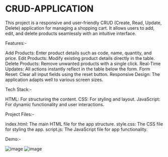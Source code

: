 # CRUD-APPLICATION
This project is a responsive and user-friendly CRUD (Create, Read, Update, Delete) application for managing a shopping cart. It allows users to add, edit, and delete products seamlessly with an intuitive interface.

Features:-

Add Products: Enter product details such as code, name, quantity, and price.
Edit Products: Modify existing product details directly in the table.
Delete Products: Remove unwanted products with a single click.
Real-Time Updates: All actions instantly reflect in the table below the form.
Form Reset: Clear all input fields using the reset button.
Responsive Design: The application adapts well to various screen sizes.

Tech Stack:-

HTML: For structuring the content.
CSS: For styling and layout.
JavaScript: For dynamic functionality and user interactions.

Project Files:-

index.html: The main HTML file for the app structure.
style.css: The CSS file for styling the app.
script.js: The JavaScript file for app functionality.

Demo:-

![image](https://github.com/user-attachments/assets/cc342f19-b524-4c3d-89c9-d6fb2bd970bc)
![image](https://github.com/user-attachments/assets/d9be7d74-5fe2-439c-ba4b-8ace545433cf)

